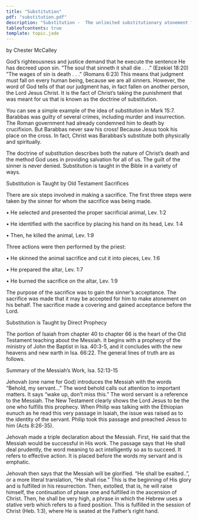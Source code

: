 ```yaml
---
title: "Substitution"
pdf: "substitution.pdf"
description: "Substitution -  The unlimited substitutionary atonement for sin. Christ bore our sins in His own body..."
tableofcontents: true
template: topic.jade
---
```


by Chester McCalley

God’s righteousness and justice demand that he execute the sentence He
has decreed upon sin. ”The soul that sinneth it shall die . . .”
(Ezekiel 18:20) ”The wages of sin is death . . .” (Romans 6:23) This
means that judgment must fall on every human being, because we are all
sinners. However, the word of God tells of that our judgment has, in
fact fallen on another person, the Lord Jesus Christ. It is the fact of
Christ’s taking the punishment that was meant for us that is known as
the doctrine of substitution.

You can see a simple example of the idea of substitution in Mark 15:7.
Barabbas was guilty of several crimes, including murder and
insurrection. The Roman government had already condemned him to death by
crucifixion. But Barabbas never saw his cross! Because Jesus took his
place on the cross. In fact, Christ was Barabbas’s substitute both
physically and spiritually.

The doctrine of substitution describes both the nature of Christ’s death
and the method God uses in providing salvation for all of us. The guilt
of the sinner is never denied. Substitution is taught in the Bible in a
variety of ways.

Substitution is Taught by Old Testament Sacrifices

There are six steps involved in making a sacrifice. The first three
steps were taken by the sinner for whom the sacrifice was being made.

• He selected and presented the proper sacrificial animal, Lev. 1:2

• He identified with the sacrifice by placing his hand on its head,
Lev. 1:4

• Then, he killed the animal, Lev. 1:9

Three actions were then performed by the priest:

• He skinned the animal sacrifice and cut it into pieces, Lev. 1:6

• He prepared the altar, Lev. 1:7

• He burned the sacrifice on the altar, Lev. 1:9

The purpose of the sacrifice was to gain the sinner’s acceptance. The
sacrifice was made that it may be accepted for him to make atonement on
his behalf. The sacrifice made a covering and gained acceptance before
the Lord.

Substitution is Taught by Direct Prophecy

The portion of Isaiah from chapter 40 to chapter 66 is the heart of the
Old Testament teaching about the Messiah. It begins with a prophecy of
the ministry of John the Baptist in Isa. 40:3-5, and it concludes with
the new heavens and new earth in Isa. 66:22. The general lines of truth
are as follows.

Summary of the Messiah’s Work, Isa. 52:13-15

Jehovah (one name for God) introduces the Messiah with the words
“Behold, my servant…” The word behold calls out attention to important
matters. It says “wake up, don’t miss this.” The word servant is a
reference to the Messiah. The New Testament clearly shows the Lord Jesus
to be the one who fulfills this prophecy. When Philip was talking with
the Ethiopian eunuch as he read this very passage in Isaiah, the issue
was raised as to the identity of the servant. Philip took this passage
and preached Jesus to him (Acts 8:26-35).

Jehovah made a triple declaration about the Messiah. First, He said that
the Messiah would be successful in His work. The passage says that He
shall deal prudently, the word meaning to act intelligently so as to
succeed. It refers to effective action. It is placed before the words my
servant and is em­phatic.

Jehovah then says that the Messiah will be glorified. “He shall be
exalted..”, or a more literal translation, “He shall rise.” This is the
beginning of His glory and is fulfilled in his resurrection. Then,
extolled, that is, he will raise himself, the continuation of phase one
and fulfilled in the ascension of Christ. Then, he shall be very high, a
phrase in which the Hebrew uses a stative verb which refers to a fixed
position. This is fulfilled in the session of Christ (Heb. 1:3), where
He is seated at the Father’s right hand.

